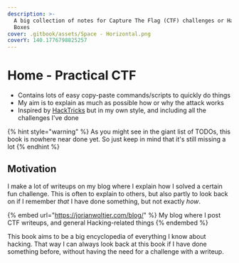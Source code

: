 ```yaml
---
description: >-
  A big collection of notes for Capture The Flag (CTF) challenges or Hacking
  Boxes
cover: .gitbook/assets/Space - Horizontal.png
coverY: 140.1776798825257
---
```


# Home - Practical CTF

* Contains lots of easy copy-paste commands/scripts to quickly do things
* My aim is to explain as much as possible how or why the attack works
* Inspired by [HackTricks](https://book.hacktricks.xyz/welcome/readme) but in my own style, and including all the challenges I've done

{% hint style="warning" %}
As you might see in the giant list of TODOs, this book is nowhere near done yet. So just keep in mind that it's still missing a lot
{% endhint %}

## Motivation

I make a lot of writeups on my blog where I explain how I solved a certain fun challenge. This is often to explain to others, but also partly to look back on if I remember _that_ I have done something, but not exactly _how_.&#x20;

{% embed url="https://jorianwoltjer.com/blog/" %}
My blog where I post CTF writeups, and general Hacking-related things
{% endembed %}

This book aims to be a big encyclopedia of everything I know about hacking. That way I can always look back at this book if I have done something before, without having the need for a challenge with a writeup.&#x20;
